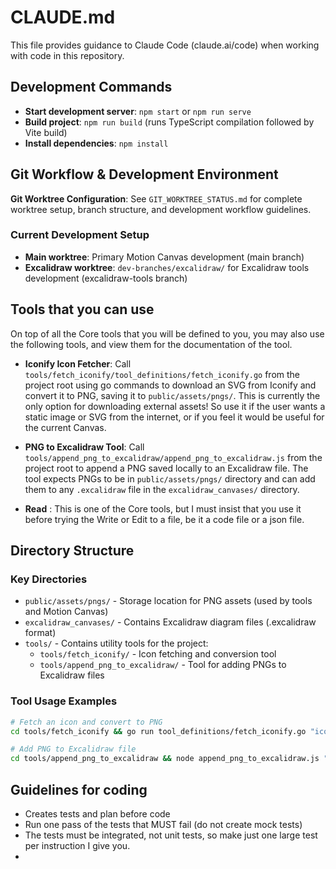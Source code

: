 # CLAUDE.md

This file provides guidance to Claude Code (claude.ai/code) when working with code in this repository.

## Development Commands

- **Start development server**: `npm start` or `npm run serve`
- **Build project**: `npm run build` (runs TypeScript compilation followed by Vite build)
- **Install dependencies**: `npm install`


## Git Workflow & Development Environment

**Git Worktree Configuration**: See `GIT_WORKTREE_STATUS.md` for complete worktree setup, branch structure, and development workflow guidelines.

### Current Development Setup
- **Main worktree**: Primary Motion Canvas development (main branch)
- **Excalidraw worktree**: `dev-branches/excalidraw/` for Excalidraw tools development (excalidraw-tools branch)

## Tools that you can use 
On top of all the Core tools that you will be defined to you, you may also use the following tools, and view them for the documentation of the tool. 

- **Iconify Icon Fetcher**: Call `tools/fetch_iconify/tool_definitions/fetch_iconify.go` from the project root using go commands to download an SVG from Iconify and convert it to PNG, saving it to `public/assets/pngs/`. This is currently the only option for downloading external assets! So use it if the user wants a static image or SVG from the internet, or if you feel it would be useful for the current Canvas.

- **PNG to Excalidraw Tool**: Call `tools/append_png_to_excalidraw/append_png_to_excalidraw.js` from the project root to append a PNG saved locally to an Excalidraw file. The tool expects PNGs to be in `public/assets/pngs/` directory and can add them to any `.excalidraw` file in the `excalidraw_canvases/` directory.

- **Read** : This is one of the Core tools, but I must insist that you use it before trying the Write or Edit to a file, be it a code file or a json file. 

## Directory Structure

### Key Directories
- `public/assets/pngs/` - Storage location for PNG assets (used by tools and Motion Canvas)
- `excalidraw_canvases/` - Contains Excalidraw diagram files (.excalidraw format)
- `tools/` - Contains utility tools for the project:
  - `tools/fetch_iconify/` - Icon fetching and conversion tool
  - `tools/append_png_to_excalidraw/` - Tool for adding PNGs to Excalidraw files

### Tool Usage Examples
```bash
# Fetch an icon and convert to PNG
cd tools/fetch_iconify && go run tool_definitions/fetch_iconify.go "icon-name"

# Add PNG to Excalidraw file  
cd tools/append_png_to_excalidraw && node append_png_to_excalidraw.js "icon-name.png" "../../excalidraw_canvases/diagram.excalidraw"
``` 


## Guidelines for coding 
- Creates tests and plan before code
- Run one pass of the tests that MUST fail (do not create mock tests)
- The tests must be integrated, not unit tests, so make just one large test per instruction I give you. 
- 
